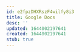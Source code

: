 ```yaml
---
id: e2fpzDHXRszF4wilfy8i3
title: Google Docs
desc: ''
updated: 1644002197641
created: 1644002197641
stub: true
---
```



